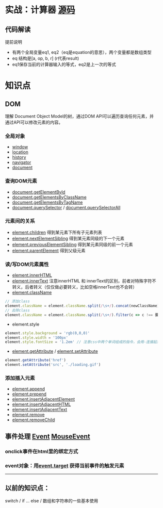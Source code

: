 # 实战：计算器 [源码](cal.html)

## 代码解读

提前说明
* 有两个全局变量eq1, eq2（eq是equation的意思），两个变量都是数组类型
* eq 结构是[a, op, b, r]  (r代表result)
* eq1保存当前的计算器输入的等式，eq2是上一次的等式


# 知识点

## DOM
理解 Document Object Model的树，通过DOM API可以遍历查询任何元素，并通过API可以修改元素的内容。

### 全局对象
* [window](https://developer.mozilla.org/en-US/docs/Web/API/Window)
* [location](https://developer.mozilla.org/en-US/docs/Web/API/Window/location)
* [history](https://developer.mozilla.org/en-US/docs/Web/API/Window/history)
* [navigator](https://developer.mozilla.org/en-US/docs/Web/API/Window/navigator)
* [document](https://developer.mozilla.org/en-US/docs/Web/API/Window/document)

### 查询DOM元素
* [document.getElementById](https://developer.mozilla.org/en-US/docs/Web/API/Document/getElementById)
* [document.getElementsByClassName](https://developer.mozilla.org/en-US/docs/Web/API/Document/getElementsByClassName)
* [document.getElementsByTagName](https://developer.mozilla.org/en-US/docs/Web/API/Document/getElementsByTagName)
* [document.querySelector](https://developer.mozilla.org/en-US/docs/Web/API/Document/querySelector) / [document.querySelectorAll](https://developer.mozilla.org/en-US/docs/Web/API/Document/querySelectorAll)

### 元素间的关系
* [element.children](https://developer.mozilla.org/en-US/docs/Web/API/ParentNode/children) 得到某元素下所有子元素列表
* [element.nextElementSibling](https://developer.mozilla.org/en-US/docs/Web/API/NonDocumentTypeChildNode/nextElementSibling) 得到某元素同级的下一个元素
* [element.previousElementSibling](https://developer.mozilla.org/en-US/docs/Web/API/NonDocumentTypeChildNode/previousElementSibling) 得到某元素同级的前一个元素
* [element.parentElement](https://developer.mozilla.org/en-US/docs/Web/API/Node/parentElement) 得到父级元素

### 读/写DOM元素属性
* [element.innerHTML](https://developer.mozilla.org/en-US/docs/Web/API/Element/innerHTML)
* [element.innerText](https://developer.mozilla.org/en-US/docs/Web/API/Node/innerText) 注意innerHTML 和 innerText的区别，前者对特殊字符不转义，后者转义（仅仅做必要转义，比如空格innerText也不会转）
* [element.className](https://developer.mozilla.org/en-US/docs/Web/API/Element/className)
```js
// 添加class
element.className = element.className.split(/\s+/).concat(newClassName).join(' ')
// 去除class
element.className = element.className.split(/\s+/).filter(c => c !== 要删除的className).join(' ')
```
* element.style
```js
element.style.background = 'rgb(0,0,0)'
element.style.width = '100px'
element.style.fontSize = '1.2em' // 注意css中两个单词组成的指令，会用-连接起来，在js代码中要用驼峰形式代替
```
* [element.getAttribute](https://developer.mozilla.org/en-US/docs/Web/API/Element/getAttribute) / [element.setAttribute](https://developer.mozilla.org/en-US/docs/Web/API/Element/setAttribute)
```js
element.getAttribute('href')
element.setAttribute('src', './loading.gif')
```

### 添加插入元素
* [element.append](https://developer.mozilla.org/en-US/docs/Web/API/ParentNode/append)
* [element.prepend](https://developer.mozilla.org/en-US/docs/Web/API/ParentNode/prepend)
* [element.insertAdjacentElement](https://developer.mozilla.org/en-US/docs/Web/API/Element/insertAdjacentElement)
* [element.insertAdjacentHTML](https://developer.mozilla.org/en-US/docs/Web/API/Element/insertAdjacentHTML)
* [element.insertAdjacentText](https://developer.mozilla.org/en-US/docs/Web/API/Element/insertAdjacentText)
* [element.remove](https://developer.mozilla.org/en-US/docs/Web/API/ChildNode/remove)
* [element.removeChild](https://developer.mozilla.org/en-US/docs/Web/API/Node/removeChild)

## 事件处理 [Event](https://developer.mozilla.org/en-US/docs/Web/API/Event) [MouseEvent](https://developer.mozilla.org/en-US/docs/Web/API/MouseEvent)
### onclick事件在html里的绑定方式
### event对象：用[event.target](https://developer.mozilla.org/en-US/docs/Web/API/Event/target) 获得当前事件的触发元素

----

## 以前的知识点：
switch / if ... else / 数组和字符串的一些基本使用